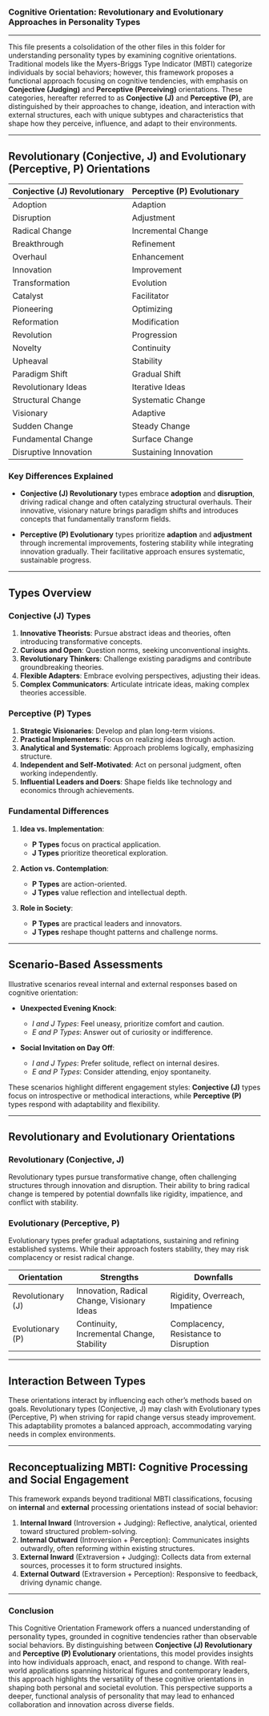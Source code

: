 ### Cognitive Orientation: Revolutionary and Evolutionary Approaches in Personality Types

---

This file presents a colsolidation of the other files in this folder for understanding personality types by examining cognitive orientations. Traditional models like the Myers-Briggs Type Indicator (MBTI) categorize individuals by social behaviors; however, this framework proposes a functional approach focusing on cognitive tendencies, with emphasis on **Conjective (Judging)** and **Perceptive (Perceiving)** orientations. These categories, hereafter referred to as **Conjective (J)** and **Perceptive (P)**, are distinguished by their approaches to change, ideation, and interaction with external structures, each with unique subtypes and characteristics that shape how they perceive, influence, and adapt to their environments.

---

## Revolutionary (Conjective, J) and Evolutionary (Perceptive, P) Orientations

| **Conjective (J) Revolutionary** | **Perceptive (P) Evolutionary** |
|----------------------------------|---------------------------------|
| Adoption                         | Adaption                        |
| Disruption                       | Adjustment                      |
| Radical Change                   | Incremental Change              |
| Breakthrough                     | Refinement                      |
| Overhaul                         | Enhancement                     |
| Innovation                       | Improvement                     |
| Transformation                   | Evolution                       |
| Catalyst                         | Facilitator                     |
| Pioneering                       | Optimizing                      |
| Reformation                      | Modification                    |
| Revolution                       | Progression                     |
| Novelty                          | Continuity                      |
| Upheaval                         | Stability                       |
| Paradigm Shift                   | Gradual Shift                   |
| Revolutionary Ideas              | Iterative Ideas                 |
| Structural Change                | Systematic Change               |
| Visionary                        | Adaptive                        |
| Sudden Change                    | Steady Change                   |
| Fundamental Change               | Surface Change                  |
| Disruptive Innovation            | Sustaining Innovation           |

### Key Differences Explained

- **Conjective (J) Revolutionary** types embrace **adoption** and **disruption**, driving radical change and often catalyzing structural overhauls. Their innovative, visionary nature brings paradigm shifts and introduces concepts that fundamentally transform fields.
  
- **Perceptive (P) Evolutionary** types prioritize **adaption** and **adjustment** through incremental improvements, fostering stability while integrating innovation gradually. Their facilitative approach ensures systematic, sustainable progress.

---

## Types Overview

### Conjective (J) Types

1. **Innovative Theorists**: Pursue abstract ideas and theories, often introducing transformative concepts.
2. **Curious and Open**: Question norms, seeking unconventional insights.
3. **Revolutionary Thinkers**: Challenge existing paradigms and contribute groundbreaking theories.
4. **Flexible Adapters**: Embrace evolving perspectives, adjusting their ideas.
5. **Complex Communicators**: Articulate intricate ideas, making complex theories accessible.

### Perceptive (P) Types

1. **Strategic Visionaries**: Develop and plan long-term visions.
2. **Practical Implementers**: Focus on realizing ideas through action.
3. **Analytical and Systematic**: Approach problems logically, emphasizing structure.
4. **Independent and Self-Motivated**: Act on personal judgment, often working independently.
5. **Influential Leaders and Doers**: Shape fields like technology and economics through achievements.

### Fundamental Differences

1. **Idea vs. Implementation**:
   - **P Types** focus on practical application.
   - **J Types** prioritize theoretical exploration.

2. **Action vs. Contemplation**:
   - **P Types** are action-oriented.
   - **J Types** value reflection and intellectual depth.

3. **Role in Society**:
   - **P Types** are practical leaders and innovators.
   - **J Types** reshape thought patterns and challenge norms.

---

## Scenario-Based Assessments

Illustrative scenarios reveal internal and external responses based on cognitive orientation:

- **Unexpected Evening Knock**: 
   - *I and J Types*: Feel uneasy, prioritize comfort and caution.
   - *E and P Types*: Answer out of curiosity or indifference.

- **Social Invitation on Day Off**:
   - *I and J Types*: Prefer solitude, reflect on internal desires.
   - *E and P Types*: Consider attending, enjoy spontaneity.

These scenarios highlight different engagement styles: **Conjective (J)** types focus on introspective or methodical interactions, while **Perceptive (P)** types respond with adaptability and flexibility.

---

## Revolutionary and Evolutionary Orientations

### Revolutionary (Conjective, J)
Revolutionary types pursue transformative change, often challenging structures through innovation and disruption. Their ability to bring radical change is tempered by potential downfalls like rigidity, impatience, and conflict with stability.

### Evolutionary (Perceptive, P)
Evolutionary types prefer gradual adaptations, sustaining and refining established systems. While their approach fosters stability, they may risk complacency or resist radical change.

| Orientation           | Strengths                                    | Downfalls                            |
|-----------------------|----------------------------------------------|--------------------------------------|
| Revolutionary (J)     | Innovation, Radical Change, Visionary Ideas  | Rigidity, Overreach, Impatience      |
| Evolutionary (P)      | Continuity, Incremental Change, Stability    | Complacency, Resistance to Disruption|

---

## Interaction Between Types

These orientations interact by influencing each other’s methods based on goals. Revolutionary types (Conjective, J) may clash with Evolutionary types (Perceptive, P) when striving for rapid change versus steady improvement. This adaptability promotes a balanced approach, accommodating varying needs in complex environments.

---

## Reconceptualizing MBTI: Cognitive Processing and Social Engagement

This framework expands beyond traditional MBTI classifications, focusing on **internal** and **external** processing orientations instead of social behavior:

1. **Internal Inward** (Introversion + Judging): Reflective, analytical, oriented toward structured problem-solving.
2. **Internal Outward** (Introversion + Perception): Communicates insights outwardly, often reforming within existing structures.
3. **External Inward** (Extraversion + Judging): Collects data from external sources, processes it to form structured insights.
4. **External Outward** (Extraversion + Perception): Responsive to feedback, driving dynamic change.

---

### Conclusion

This Cognitive Orientation Framework offers a nuanced understanding of personality types, grounded in cognitive tendencies rather than observable social behaviors. By distinguishing between **Conjective (J) Revolutionary** and **Perceptive (P) Evolutionary** orientations, this model provides insights into how individuals approach, enact, and respond to change. With real-world applications spanning historical figures and contemporary leaders, this approach highlights the versatility of these cognitive orientations in shaping both personal and societal evolution. This perspective supports a deeper, functional analysis of personality that may lead to enhanced collaboration and innovation across diverse fields.
